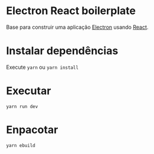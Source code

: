 # Electron React boilerplate
Base para construir uma aplicação [Electron](https://electronjs.org/) usando [React](https://reactjs.org/).

# Instalar dependências
Execute <code>yarn</code> ou <code>yarn install</code>

# Executar
<code>yarn run dev</code>

# Enpacotar
<code>yarn ebuild</code>
